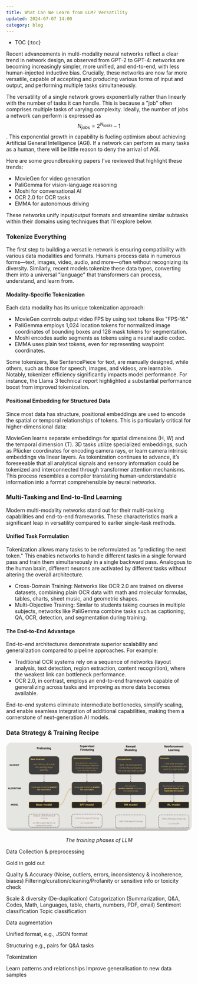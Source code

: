 ```yaml
---
title: What Can We Learn from LLM? Versatility
updated: 2024-07-07 14:00
category: blog
---
```


* TOC
{:toc}

Recent advancements in multi-modality neural networks reflect a clear trend in network design, as observed from GPT-2 to GPT-4: networks are becoming increasingly simpler, more unified, and end-to-end, with less human-injected inductive bias. Crucially, these networks are now far more versatile, capable of accepting and producing various forms of input and output, and performing multiple tasks simultaneously.

The versatility of a single network grows exponentially rather than linearly with the number of tasks it can handle. This is because a "job" often comprises multiple tasks of varying complexity. Ideally, the number of jobs a network can perform is expressed as $$N_{jobs} = 2^{N_{tasks}} - 1$$. This exponential growth in capability is fueling optimism about achieving Artificial General Intelligence (AGI). If a network can perform as many tasks as a human, there will be little reason to deny the arrival of AGI.

Here are some groundbreaking papers I’ve reviewed that highlight these trends:
* MovieGen for video generation
* PaliGemma for vision-language reasoning
* Moshi for conversational AI
* OCR 2.0 for OCR tasks
* EMMA for autonomous driving
  
These networks unify input/output formats and streamline similar subtasks within their domains using techniques that I’ll explore below.


### Tokenize Everything

The first step to building a versatile network is ensuring compatibility with various data modalities and formats. Humans process data in numerous forms—text, images, video, audio, and more—often without recognizing its diversity. Similarly, recent models tokenize these data types, converting them into a universal "language" that transformers can process, understand, and learn from.

#### Modality-Specific Tokenization

Each data modality has its unique tokenization approach:
* MovieGen controls output video FPS by using text tokens like "FPS-16."
* PaliGemma employs 1,024 location tokens for normalized image coordinates of bounding boxes and 128 mask tokens for segmentation.
* Moshi encodes audio segments as tokens using a neural audio codec.
* EMMA uses plain text tokens, even for representing waypoint coordinates.
  
Some tokenizers, like SentencePiece for text, are manually designed, while others, such as those for speech, images, and videos, are learnable. Notably, tokenizer efficiency significantly impacts model performance. For instance, the Llama 3 technical report highlighted a substantial performance boost from improved tokenization.

#### Positional Embedding for Structured Data

Since most data has structure, positional embeddings are used to encode the spatial or temporal relationships of tokens. This is particularly critical for higher-dimensional data:

MovieGen learns separate embeddings for spatial dimensions (H, W) and the temporal dimension (T).
3D tasks utilize specialized embeddings, such as Plücker coordinates for encoding camera rays, or learn camera intrinsic embeddings via linear layers.
As tokenization continues to advance, it’s foreseeable that all analytical signals and sensory information could be tokenized and interconnected through transformer attention mechanisms. This process resembles a compiler translating human-understandable information into a format comprehensible by neural networks.

### Multi-Tasking and End-to-End Learning

Modern multi-modality networks stand out for their multi-tasking capabilities and end-to-end frameworks. These characteristics mark a significant leap in versatility compared to earlier single-task methods.

#### Unified Task Formulation

Tokenization allows many tasks to be reformulated as "predicting the next token." This enables networks to handle different tasks in a single forward pass and train them simultaneously in a single backward pass. Analogous to the human brain, different neurons are activated by different tasks without altering the overall architecture.

* Cross-Domain Training: Networks like OCR 2.0 are trained on diverse datasets, combining plain OCR data with math and molecular formulas, tables, charts, sheet music, and geometric shapes.
* Multi-Objective Training: Similar to students taking courses in multiple subjects, networks like PaliGemma combine tasks such as captioning, QA, OCR, detection, and segmentation during training.

#### The End-to-End Advantage

End-to-end architectures demonstrate superior scalability and generalization compared to pipeline approaches. For example:
* Traditional OCR systems rely on a sequence of networks (layout analysis, text detection, region extraction, content recognition), where the weakest link can bottleneck performance.
* OCR 2.0, in contrast, employs an end-to-end framework capable of generalizing across tasks and improving as more data becomes available.

End-to-end systems eliminate intermediate bottlenecks, simplify scaling, and enable seamless integration of additional capabilities, making them a cornerstone of next-generation AI models.



### Data Strategy & Training Recipe


<p align="center">
<img src="/images/LLM-Data/LLM-stages.png" alt="LLM-stages" style="border-radius:15px; width: 800px;"/>
</p>
<p align="center">
<span class="footer"> <i> The training phases of LLM </i></span>
</p>




Data Collection & preprocessing

Gold in gold out


Quality & Accuracy (Noise, outliers, errors, inconsistency & incoherence, biases)
Filtering/curation/cleaning/Profanity or sensitive info or toxicity check

Scale & diversity (De-duplication)
Catogorization (Summarization, Q&A, Codes, Math, Languages, table, charts, numbers, PDF, email)
Sentiment classification
Topic classification

Data augmentation

Unified format, e.g., JSON format

Structuring e.g., pairs for Q&A tasks

Tokenization

Learn patterns and relationships
Improve generalisation to new data samples




